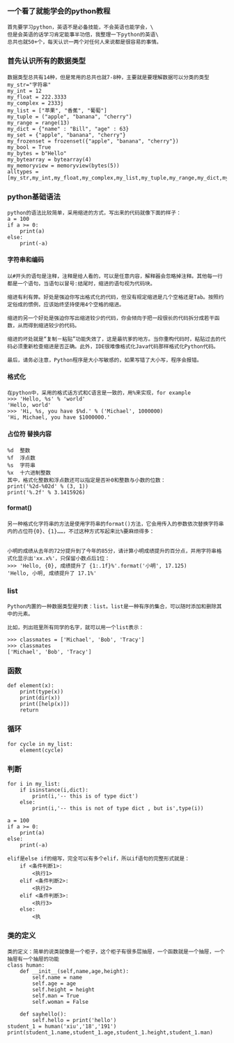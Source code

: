 ### 一个看了就能学会的python教程 
    首先要学习python，英语不是必备技能，不会英语也能学会，\
    但是会英语的话学习肯定能事半功倍，我整理一下python的英语\
    总共也就50+个，每天认识一两个对任何人来说都是很容易的事情。

### 首先认识所有的数据类型
    数据类型总共有14种，但是常用的总共也就7-8种，主要就是要理解数据可以分类的类型
    my_str="字符串"
    my_int = 12
    my_float = 222.3333
    my_complex = 2333j
    my_list = ["苹果", "香蕉", "葡萄"]
    my_tuple = ("apple", "banana", "cherry")
    my_range = range(13)
    my_dict = {"name" : "Bill", "age" : 63}
    my_set = {"apple", "banana", "cherry"}
    my_frozenset = frozenset({"apple", "banana", "cherry"})
    my_bool = True
    my_bytes = b"Hello"
    my_bytearray = bytearray(4)
    my_memoryview = memoryview(bytes(5))
    alltypes = [my_str,my_int,my_float,my_complex,my_list,my_tuple,my_range,my_dict,my_set,my_frozenset,my_bool,my_bytes,my_bytearray,my_memoryview]

### python基础语法
    python的语法比较简单，采用缩进的方式，写出来的代码就像下面的样子：
    a = 100
    if a >= 0:
        print(a)
    else:
        print(-a)
#### 字符串和编码
    以#开头的语句是注释，注释是给人看的，可以是任意内容，解释器会忽略掉注释。其他每一行都是一个语句，当语句以冒号:结尾时，缩进的语句视为代码块。

    缩进有利有弊。好处是强迫你写出格式化的代码，但没有规定缩进是几个空格还是Tab。按照约定俗成的惯例，应该始终坚持使用4个空格的缩进。

    缩进的另一个好处是强迫你写出缩进较少的代码，你会倾向于把一段很长的代码拆分成若干函数，从而得到缩进较少的代码。

    缩进的坏处就是“复制－粘贴”功能失效了，这是最坑爹的地方。当你重构代码时，粘贴过去的代码必须重新检查缩进是否正确。此外，IDE很难像格式化Java代码那样格式化Python代码。

    最后，请务必注意，Python程序是大小写敏感的，如果写错了大小写，程序会报错。
#### 格式化
    在python中，采用的格式话方式和C语言是一致的，用%来实现，for example
    >>> 'Hello, %s' % 'world'
    'Hello, world'
    >>> 'Hi, %s, you have $%d.' % ('Michael', 1000000)
    'Hi, Michael, you have $1000000.'

#### 占位符	替换内容
    %d	整数
    %f	浮点数
    %s	字符串
    %x	十六进制整数
    其中，格式化整数和浮点数还可以指定是否补0和整数与小数的位数：
    print('%2d-%02d' % (3, 1))
    print('%.2f' % 3.1415926)

#### format()
    另一种格式化字符串的方法是使用字符串的format()方法，它会用传入的参数依次替换字符串内的占位符{0}、{1}……，不过这种方式写起来比%要麻烦得多：


    小明的成绩从去年的72分提升到了今年的85分，请计算小明成绩提升的百分点，并用字符串格式化显示出'xx.x%'，只保留小数点后1位：
    >>> 'Hello, {0}, 成绩提升了 {1:.1f}%'.format('小明', 17.125)
    'Hello, 小明, 成绩提升了 17.1%'

### list
    Python内置的一种数据类型是列表：list。list是一种有序的集合，可以随时添加和删除其中的元素。

    比如，列出班里所有同学的名字，就可以用一个list表示：

    >>> classmates = ['Michael', 'Bob', 'Tracy']
    >>> classmates
    ['Michael', 'Bob', 'Tracy']

### 函数
    def element(x):
        print(type(x))
        print(dir(x))
        print([help(x)])
        return




### 循环
    for cycle in my_list:
        element(cycle)


### 判断
    for i in my_list:
        if isinstance(i,dict):
            print(i,'-- this is of type dict')
        else:
            print(i,'-- this is not of type dict , but is',type(i))

    a = 100
    if a >= 0:
        print(a)
    else:
        print(-a)

    elif是else if的缩写，完全可以有多个elif，所以if语句的完整形式就是：
        if <条件判断1>:
            <执行1>
        elif <条件判断2>:
            <执行2>
        elif <条件判断3>:
            <执行3>
        else:
            <执

### 类的定义 
    类的定义：简单的说类就像是一个柜子，这个柜子有很多层抽屉，一个函数就是一个抽屉，一个抽屉有一个抽屉的功能
    class human:
        def __init__(self,name,age,height):
            self.name = name
            self.age = age
            self.height = height
            self.man = True
            self.woman = False

        def sayhello():
            self.hello = print('hello')
    student_1 = human('xiu','18','191')
    print(student_1.name,student_1.age,student_1.height,student_1.man)


